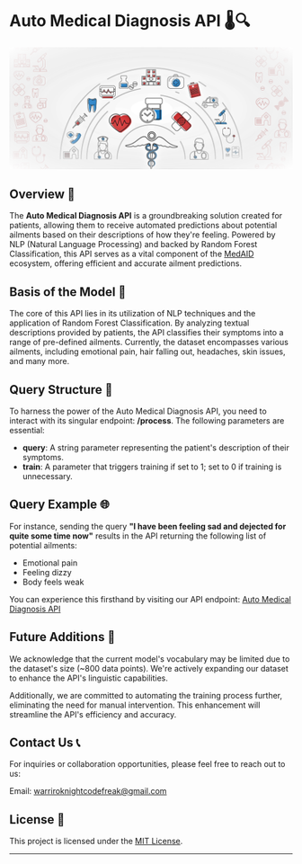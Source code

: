 # Auto Medical Diagnosis API 🌡️🔍

<img src="data/image2.jpg" width="100%" height="25%">

## Overview 🔹

The **Auto Medical Diagnosis API** is a groundbreaking solution created for patients, allowing them to receive automated predictions about potential ailments based on their descriptions of how they're feeling. Powered by NLP (Natural Language Processing) and backed by Random Forest Classification, this API serves as a vital component of the [MedAID](https://med-app-nsut.netlify.app) ecosystem, offering efficient and accurate ailment predictions.

## Basis of the Model 🔸

The core of this API lies in its utilization of NLP techniques and the application of Random Forest Classification. By analyzing textual descriptions provided by patients, the API classifies their symptoms into a range of pre-defined ailments. Currently, the dataset encompasses various ailments, including emotional pain, hair falling out, headaches, skin issues, and many more.

## Query Structure 📝

To harness the power of the Auto Medical Diagnosis API, you need to interact with its singular endpoint: **/process**. The following parameters are essential:

- **query**: A string parameter representing the patient's description of their symptoms.
- **train**: A parameter that triggers training if set to 1; set to 0 if training is unnecessary.

## Query Example 🌐

For instance, sending the query **"I have been feeling sad and dejected for quite some time now"** results in the API returning the following list of potential ailments:

- Emotional pain
- Feeling dizzy
- Body feels weak

You can experience this firsthand by visiting our API endpoint: [Auto Medical Diagnosis API](https://medical-nlp.herokuapp.com/process?query=%22i%20have%20been%20feeling%20sad%20and%20dejected%20for%20quite%20some%20time%20now%22&train=0)

## Future Additions 🚧

We acknowledge that the current model's vocabulary may be limited due to the dataset's size (~800 data points). We're actively expanding our dataset to enhance the API's linguistic capabilities.

Additionally, we are committed to automating the training process further, eliminating the need for manual intervention. This enhancement will streamline the API's efficiency and accuracy.

## Contact Us 📞

For inquiries or collaboration opportunities, please feel free to reach out to us:

Email: warriroknightcodefreak@gmail.com

## License 📝

This project is licensed under the [MIT License](LICENSE).

---

